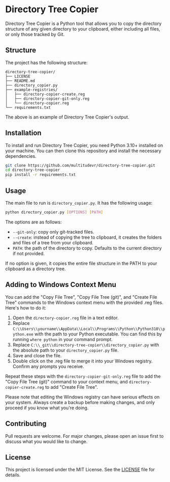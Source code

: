 # Directory Tree Copier

Directory Tree Copier is a Python tool that allows you to copy the directory structure of any given directory to your clipboard, either including all files, or only those tracked by Git.

## Structure

The project has the following structure:

```
directory-tree-copier/
├── LICENSE
├── README.md
├── directory_copier.py
├── example-registries/
│   ├── directory-copier-create.reg
│   ├── directory-copier-git-only.reg
│   └── directory-copier.reg
└── requirements.txt
```
The above is an example of Directory Tree Copier's output.

## Installation

To install and run Directory Tree Copier, you need Python 3.10+ installed on your machine. You can then clone this repository and install the necessary dependencies.

```bash
git clone https://github.com/multitudevr/directory-tree-copier.git
cd directory-tree-copier
pip install -r requirements.txt
```

## Usage

The main file to run is `directory_copier.py`. It has the following usage:

```bash
python directory_copier.py [OPTIONS] [PATH]
```

The options are as follows:

- `--git-only`: copy only git-tracked files.
- `--create`: instead of copying the tree to clipboard, it creates the folders and files of a tree from your clipboard.
- `PATH`: the path of the directory to copy. Defaults to the current directory if not provided.

If no option is given, it copies the entire file structure in the PATH to your clipboard as a directory tree.

## Adding to Windows Context Menu

You can add the "Copy File Tree", "Copy File Tree (git)", and "Create File Tree" commands to the Windows context menu with the provided .reg files. Here's how to do it:

1. Open the `directory-copier.reg` file in a text editor. 
2. Replace `C:\\Users\\yourname\\AppData\\Local\\Programs\\Python\\Python310\\python.exe` with the path to your Python executable. You can find this by running `where python` in your command prompt.
3. Replace `C:\\_git\\directory-tree-copier\\directory_copier.py` with the absolute path to your `directory_copier.py` file.
4. Save and close the file.
5. Double click on the .reg file to merge it into your Windows registry. Confirm any prompts you receive.

Repeat these steps with the `directory-copier-git-only.reg` file to add the "Copy File Tree (git)" command to your context menu, and `directory-copier-create.reg` to add "Create File Tree".

Please note that editing the Windows registry can have serious effects on your system. Always create a backup before making changes, and only proceed if you know what you're doing.

## Contributing

Pull requests are welcome. For major changes, please open an issue first to discuss what you would like to change.

## License

This project is licensed under the MIT License. See the [LICENSE](https://github.com/yourusername/directory-tree-copier/blob/master/LICENSE) file for details.
